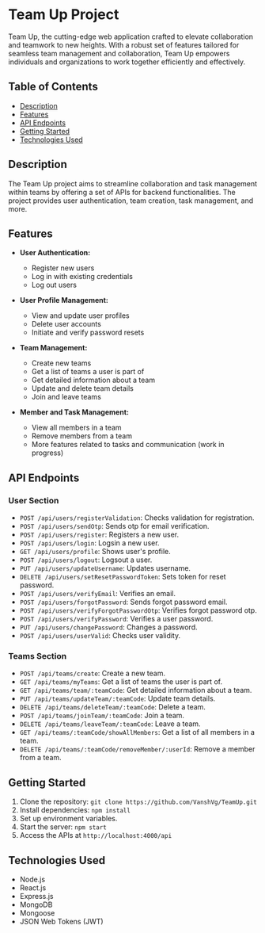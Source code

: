 # Team Up Project

Team Up, the cutting-edge web application crafted to elevate collaboration and teamwork to new heights. With a robust set of features tailored for seamless team management and collaboration, Team Up empowers individuals and organizations to work together efficiently and effectively.

## Table of Contents

- [Description](#description)
- [Features](#features)
- [API Endpoints](#api-endpoints)
- [Getting Started](#getting-started)
- [Technologies Used](#technologies-used)

## Description

The Team Up project aims to streamline collaboration and task management within teams by offering a set of APIs for backend functionalities. The project provides user authentication, team creation, task management, and more.

## Features

- **User Authentication:**

  - Register new users
  - Log in with existing credentials
  - Log out users

- **User Profile Management:**

  - View and update user profiles
  - Delete user accounts
  - Initiate and verify password resets

- **Team Management:**

  - Create new teams
  - Get a list of teams a user is part of
  - Get detailed information about a team
  - Update and delete team details
  - Join and leave teams

- **Member and Task Management:**
  - View all members in a team
  - Remove members from a team
  - More features related to tasks and communication (work in progress)

## API Endpoints

### User Section

- `POST /api/users/registerValidation`: Checks validation for registration.
- `POST /api/users/sendOtp`: Sends otp for email verification.
- `POST /api/users/register`: Registers a new user.
- `POST /api/users/login`: Logsin a new user.
- `GET /api/users/profile`: Shows user's profile.
- `POST /api/users/logout`: Logsout a user.
- `PUT /api/users/updateUsername`: Updates username.
- `DELETE /api/users/setResetPasswordToken`: Sets token for reset password.
- `POST /api/users/verifyEmail`: Verifies an email.
- `POST /api/users/forgotPassword`: Sends forgot password email.
- `POST /api/users/verifyForgotPasswordOtp`: Verifies forgot password otp.
- `POST /api/users/verifyPassword`: Verifies a user password.
- `PUT /api/users/changePassword`: Changes a password.
- `POST /api/users/userValid`: Checks user validity.

### Teams Section

- `POST /api/teams/create`: Create a new team.
- `GET /api/teams/myTeams`: Get a list of teams the user is part of.
- `GET /api/teams/team/:teamCode`: Get detailed information about a team.
- `PUT /api/teams/updateTeam/:teamCode`: Update team details.
- `DELETE /api/teams/deleteTeam/:teamCode`: Delete a team.
- `POST /api/teams/joinTeam/:teamCode`: Join a team.
- `DELETE /api/teams/leaveTeam/:teamCode`: Leave a team.
- `GET /api/teams/:teamCode/showAllMembers`: Get a list of all members in a team.
- `DELETE /api/teams/:teamCode/removeMember/:userId`: Remove a member from a team.

## Getting Started

1. Clone the repository: `git clone https://github.com/VanshVg/TeamUp.git`
2. Install dependencies: `npm install`
3. Set up environment variables.
4. Start the server: `npm start`
5. Access the APIs at `http://localhost:4000/api`

## Technologies Used

- Node.js
- React.js
- Express.js
- MongoDB
- Mongoose
- JSON Web Tokens (JWT)
